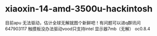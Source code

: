 # xiaoxin-14-amd-3500u-hackintosh
目前apu 无法驱动，估计全球无解就图个新鲜吧！有问题可以进q群讯问647903117
 触摸板没办法驱动vood只支持intel
 显示器7mb（无解）
 oc0.8.4
 
